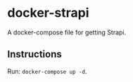 # docker-strapi
A docker-compose file for getting Strapi.

## Instructions

Run: `docker-compose up -d`.
